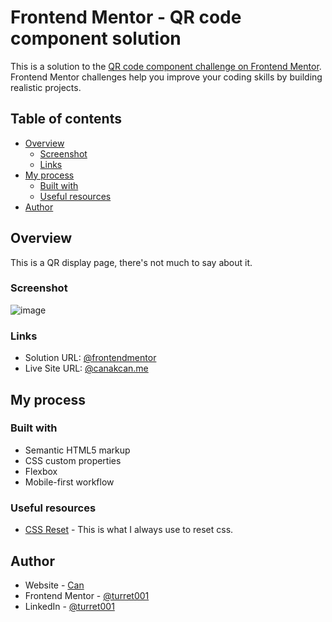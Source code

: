 # Frontend Mentor - QR code component solution

This is a solution to the [QR code component challenge on Frontend Mentor](https://www.frontendmentor.io/challenges/qr-code-component-iux_sIO_H). Frontend Mentor challenges help you improve your coding skills by building realistic projects. 

## Table of contents

- [Overview](#overview)
  - [Screenshot](#screenshot)
  - [Links](#links)
- [My process](#my-process)
  - [Built with](#built-with)
  - [Useful resources](#useful-resources)
- [Author](#author)


## Overview
This is a QR display page, there's not much to say about it.

### Screenshot

![image](https://user-images.githubusercontent.com/24281147/169358759-2d8ad38d-0701-4722-871f-d1d488a5b52f.png)


### Links

- Solution URL: [@frontendmentor](https://www.frontendmentor.io/challenges/qr-code-component-iux_sIO_H/hub/qr-code-component-RpYFcLp08g)
- Live Site URL: [@canakcan.me](https://canakcan.me/QR-Page/)

## My process

### Built with

- Semantic HTML5 markup
- CSS custom properties
- Flexbox
- Mobile-first workflow

### Useful resources

- [CSS Reset](https://piccalil.li/blog/a-modern-css-reset/) - This is what I always use to reset css.


## Author

- Website - [Can](https://www.canakcan.me)
- Frontend Mentor - [@turret001](https://www.frontendmentor.io/profile/turret001)
- LinkedIn - [@turret001](https://www.linkedin.com/in/kemalcanakcan/)


